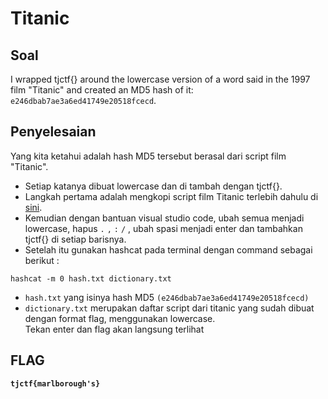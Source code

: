 # Titanic

## Soal
I wrapped tjctf{} around the lowercase version of a word said in the 1997 film "Titanic" and created an MD5 hash of it: `e246dbab7ae3a6ed41749e20518fcecd`.

## Penyelesaian
Yang kita ketahui adalah hash MD5 tersebut berasal dari script film "Titanic". 
- Setiap katanya dibuat lowercase dan di tambah dengan tjctf{}. 
- Langkah pertama adalah mengkopi script film Titanic terlebih dahulu di [sini](http://sites.inka.de/humpty/titanic/script.html). 
- Kemudian dengan bantuan visual studio code, ubah semua menjadi lowercase, hapus `.` `,` `:` `/` , ubah spasi menjadi enter dan tambahkan tjctf{} di setiap barisnya.
- Setelah itu gunakan hashcat pada terminal dengan command sebagai berikut :
```
hashcat -m 0 hash.txt dictionary.txt
```
- `hash.txt` yang isinya hash MD5 `(e246dbab7ae3a6ed41749e20518fcecd)`
- `dictionary.txt` merupakan daftar script dari titanic yang sudah dibuat dengan format flag, menggunakan lowercase.
<br>Tekan enter dan flag akan langsung terlihat

## FLAG
__`tjctf{marlborough's}`__